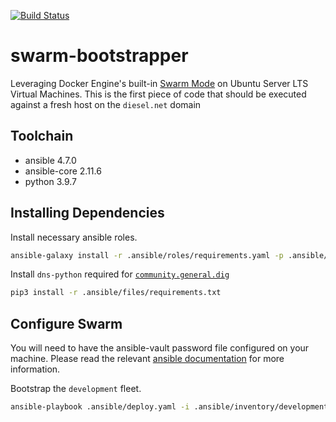 [![Build Status](https://drone.kiwi-labs.net/api/badges/Diesel-Net/swarm-bootstrapper/status.svg)](https://drone.kiwi-labs.net/Diesel-Net/swarm-bootstrapper)

# swarm-bootstrapper
Leveraging Docker Engine's built-in [Swarm Mode](https://docs.docker.com/engine/swarm/) on Ubuntu Server LTS Virtual Machines. This is the first piece of code that should be executed against a fresh host on the `diesel.net` domain

## Toolchain

- ansible 4.7.0
- ansible-core 2.11.6
- python 3.9.7

## Installing Dependencies

Install necessary ansible roles.
```bash
ansible-galaxy install -r .ansible/roles/requirements.yaml -p .ansible/roles --force
```

Install `dns-python` required for [`community.general.dig`](https://docs.ansible.com/ansible/latest/collections/community/general/dig_lookup.html)
```bash
pip3 install -r .ansible/files/requirements.txt
```

## Configure Swarm

You will need to have the ansible-vault password file configured on your machine. Please read the relevant [ansible documentation](https://docs.ansible.com/ansible/latest/user_guide/vault.html#setting-a-default-password-source) for more information.

Bootstrap the `development` fleet.
```bash
ansible-playbook .ansible/deploy.yaml -i .ansible/inventory/development
```
